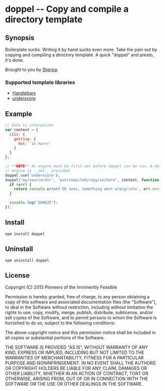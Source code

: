 doppel -- Copy and compile a directory template
===============================================

## Synopsis

Boilerplate sucks. Writing it by hand sucks even more. Take the pain out
by copying and compiling a directory template. A quick "doppel" and
presto, it's done.

Brought to you by [Sherpa](http://www.sherpa.io).

### Supported template libraries

  * [Handlebars](http://handlebarsjs.com)
  * [underscore](http://underscorejs.org)


## Example

```javascript
// Data to interpolate
var context = {
  itis: {
    getting: {
      hot: 'in hurrr'
    }
  }
};

// **NOTE** An engine must be first set before doppel can be run. A default
// engine is __not__ provided.
doppel.use('underscore');
doppel('my/source/dir', 'put/compiled/copy/in/here', context, function (err) {
  if (err) {
    return console.error('Oh noes, something went wrong!\n%s', err.message);
  }

  console.log('DONEZO');
});
```


## Install

```
npm install doppel
```


## Uninstall

```
npm uninstall doppel
```


## License

Copyright (C) 2013 Pioneers of the Imminently Feasible

Permission is hereby granted, free of charge, to any person obtaining a copy of
this software and associated documentation files (the "Software"), to deal in
the Software without restriction, including without limitation the rights to
use, copy, modify, merge, publish, distribute, sublicense, and/or sell copies of
the Software, and to permit persons to whom the Software is furnished to do so,
subject to the following conditions:

The above copyright notice and this permission notice shall be included in all
copies or substantial portions of the Software.

THE SOFTWARE IS PROVIDED "AS IS", WITHOUT WARRANTY OF ANY KIND, EXPRESS OR
IMPLIED, INCLUDING BUT NOT LIMITED TO THE WARRANTIES OF MERCHANTABILITY, FITNESS
FOR A PARTICULAR PURPOSE AND NONINFRINGEMENT. IN NO EVENT SHALL THE AUTHORS OR
COPYRIGHT HOLDERS BE LIABLE FOR ANY CLAIM, DAMAGES OR OTHER LIABILITY, WHETHER
IN AN ACTION OF CONTRACT, TORT OR OTHERWISE, ARISING FROM, OUT OF OR IN
CONNECTION WITH THE SOFTWARE OR THE USE OR OTHER DEALINGS IN THE SOFTWARE.
